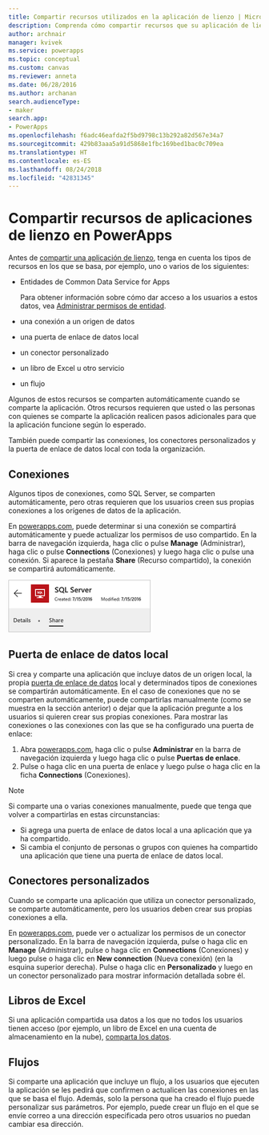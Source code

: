```yaml
---
title: Compartir recursos utilizados en la aplicación de lienzo | Microsoft Docs
description: Comprenda cómo compartir recursos que su aplicación de lienzo usa en PowerApps.
author: archnair
manager: kvivek
ms.service: powerapps
ms.topic: conceptual
ms.custom: canvas
ms.reviewer: anneta
ms.date: 06/28/2016
ms.author: archanan
search.audienceType:
- maker
search.app:
- PowerApps
ms.openlocfilehash: f6adc46eafda2f5bd9798c13b292a82d567e34a7
ms.sourcegitcommit: 429b83aaa5a91d5868e1fbc169bed1bac0c709ea
ms.translationtype: HT
ms.contentlocale: es-ES
ms.lasthandoff: 08/24/2018
ms.locfileid: "42831345"
---
```

# <a name="share-canvas-app-resources-in-powerapps"></a>Compartir recursos de aplicaciones de lienzo en PowerApps

Antes de [compartir una aplicación de lienzo](share-app.md), tenga en cuenta los tipos de recursos en los que se basa, por ejemplo, uno o varios de los siguientes:

* Entidades de Common Data Service for Apps

    Para obtener información sobre cómo dar acceso a los usuarios a estos datos, vea [Administrar permisos de entidad](share-app.md#manage-entity-permissions).
    
* una conexión a un origen de datos
* una puerta de enlace de datos local
* un conector personalizado
* un libro de Excel u otro servicio
* un flujo

Algunos de estos recursos se comparten automáticamente cuando se comparte la aplicación. Otros recursos requieren que usted o las personas con quienes se comparte la aplicación realicen pasos adicionales para que la aplicación funcione según lo esperado.

También puede compartir las conexiones, los conectores personalizados y la puerta de enlace de datos local con toda la organización.

## <a name="connections"></a>Conexiones

Algunos tipos de conexiones, como SQL Server, se comparten automáticamente, pero otras requieren que los usuarios creen sus propias conexiones a los orígenes de datos de la aplicación.

En [powerapps.com](https://web.powerapps.com?utm_source=padocs&utm_medium=linkinadoc&utm_campaign=referralsfromdoc), puede determinar si una conexión se compartirá automáticamente y puede actualizar los permisos de uso compartido. En la barra de navegación izquierda, haga clic o pulse **Manage** (Administrar), haga clic o pulse **Connections** (Conexiones) y luego haga clic o pulse una conexión. Si aparece la pestaña **Share** (Recurso compartido), la conexión se compartirá automáticamente.

  ![Pestaña de recurso compartido de la página de detalles de la conexión](./media/share-app-resources/shared-connections.png)

## <a name="on-premises-data-gateways"></a>Puerta de enlace de datos local
Si crea y comparte una aplicación que incluye datos de un origen local, la propia [puerta de enlace de datos](gateway-management.md) local y determinados tipos de conexiones se compartirán automáticamente. En el caso de conexiones que no se comparten automáticamente, puede compartirlas manualmente (como se muestra en la sección anterior) o dejar que la aplicación pregunte a los usuarios si quieren crear sus propias conexiones. Para mostrar las conexiones o las conexiones con las que se ha configurado una puerta de enlace:

1. Abra [powerapps.com](https://web.powerapps.com?utm_source=padocs&utm_medium=linkinadoc&utm_campaign=referralsfromdoc), haga clic o pulse **Administrar** en la barra de navegación izquierda y luego haga clic o pulse **Puertas de enlace**.
2. Pulse o haga clic en una puerta de enlace y luego pulse o haga clic en la ficha **Connections** (Conexiones).

> [!NOTE]
> Si comparte una o varias conexiones manualmente, puede que tenga que volver a compartirlas en estas circunstancias:

* Si agrega una puerta de enlace de datos local a una aplicación que ya ha compartido.
* Si cambia el conjunto de personas o grupos con quienes ha compartido una aplicación que tiene una puerta de enlace de datos local.

## <a name="custom-connectors"></a>Conectores personalizados
Cuando se comparte una aplicación que utiliza un conector personalizado, se comparte automáticamente, pero los usuarios deben crear sus propias conexiones a ella.

En [powerapps.com](https://web.powerapps.com?utm_source=padocs&utm_medium=linkinadoc&utm_campaign=referralsfromdoc), puede ver o actualizar los permisos de un conector personalizado. En la barra de navegación izquierda, pulse o haga clic en **Manage** (Administrar), pulse o haga clic en **Connections** (Conexiones) y luego pulse o haga clic en **New connection** (Nueva conexión) (en la esquina superior derecha). Pulse o haga clic en **Personalizado** y luego en un conector personalizado para mostrar información detallada sobre él.

## <a name="excel-workbooks"></a>Libros de Excel
Si una aplicación compartida usa datos a los que no todos los usuarios tienen acceso (por ejemplo, un libro de Excel en una cuenta de almacenamiento en la nube), [comparta los datos](share-app-data.md).

## <a name="flows"></a>Flujos
Si comparte una aplicación que incluye un flujo, a los usuarios que ejecuten la aplicación se les pedirá que confirmen o actualicen las conexiones en las que se basa el flujo. Además, solo la persona que ha creado el flujo puede personalizar sus parámetros. Por ejemplo, puede crear un flujo en el que se envíe correo a una dirección especificada pero otros usuarios no puedan cambiar esa dirección.

